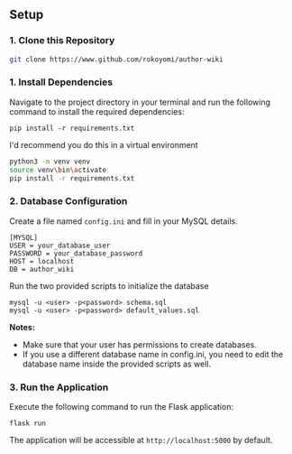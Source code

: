 ## Setup
### 1. Clone this Repository
```bash
git clone https://www.github.com/rokoyomi/author-wiki
```
### 1. Install Dependencies
Navigate to the project directory in your terminal and run the following command to install the required dependencies:
```
pip install -r requirements.txt
```
I'd recommend you do this in a virtual environment
```bash
python3 -m venv venv
source venv\bin\activate
pip install -r requirements.txt
```
### 2. Database Configuration
Create a file named `config.ini` and fill in your MySQL details.
```
[MYSQL]
USER = your_database_user
PASSWORD = your_database_password
HOST = localhost
DB = author_wiki
```
Run the two provided scripts to initialize the database
```
mysql -u <user> -p<password> schema.sql
mysql -u <user> -p<password> default_values.sql
```
**Notes:**
- Make sure that your user has permissions to create databases.
- If you use a different database name in config.ini, you need to edit the database name inside the provided scripts as well.
### 3. Run the Application
Execute the following command to run the Flask application:
```
flask run
```
The application will be accessible at `http://localhost:5000` by default.

